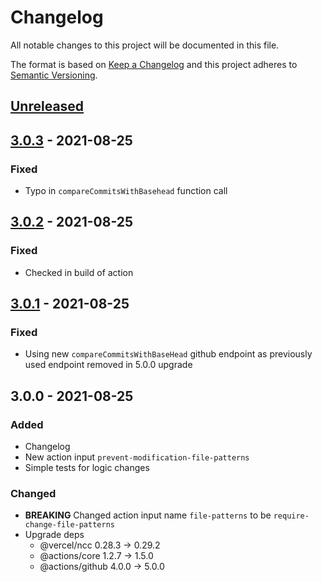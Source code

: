# Changelog

All notable changes to this project will be documented in this file.

The format is based on [Keep a Changelog](http://keepachangelog.com/en/1.0.0/)
and this project adheres to [Semantic Versioning](http://semver.org/spec/v2.0.0.html).

## [Unreleased]

## [3.0.3] - 2021-08-25
### Fixed
- Typo in `compareCommitsWithBasehead` function call

## [3.0.2] - 2021-08-25
### Fixed
- Checked in build of action

## [3.0.1] - 2021-08-25
### Fixed
- Using new `compareCommitsWithBaseHead` github endpoint as previously used endpoint removed in 5.0.0 upgrade

## 3.0.0 - 2021-08-25
### Added
- Changelog
- New action input `prevent-modification-file-patterns`
- Simple tests for logic changes

### Changed
- **BREAKING** Changed action input name `file-patterns` to be `require-change-file-patterns`
- Upgrade deps
  - @vercel/ncc      0.28.3  →  0.29.2
  - @actions/core     1.2.7  →   1.5.0
  - @actions/github   4.0.0  →   5.0.0

[Unreleased]: https://github.com/syeutyu/validate-changed-files/compare/v3.0.3...HEAD
[3.0.3]: https://github.com/syeutyu/validate-changed-files/compare/v3.0.2...v3.0.3
[3.0.2]: https://github.com/syeutyu/validate-changed-files/compare/v3.0.1...v3.0.2
[3.0.1]: https://github.com/syeutyu/validate-changed-files/compare/v3.0.0...v3.0.1
